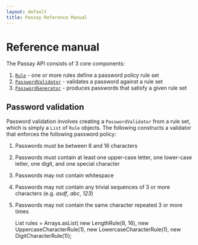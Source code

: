```yaml
---
layout: default
title: Passay Reference Manual
---
```


# Reference manual

The Passay API consists of 3 core components:

1. [`Rule`](javadocs/org/passay/Rule.html) - one or more rules define a password policy rule set
2. [`PasswordValidator`](javadocs/org/passay/PasswordValidator.html) - validates a password against a rule set
3. [`PasswordGenerator`](javadocs/org/passay/PasswordGenerator.html) - produces passwords that satisfy a given rule set

## Password validation
Password validation involves creating a `PasswordValidator` from a rule set, which is simply a `List` of `Rule` objects.
The following constructs a validator that enforces the following password policy:

1. Passwords must be between 8 and 16 characters
2. Passwords must contain at least one upper-case letter, one lower-case letter, one digit, and one special character
3. Passwords may not contain whitespace
4. Passwords may not contain any trivial sequences of 3 or more characters (e.g. _asdf_, _abc_, _123_)
5. Passwords may not contain the same character repeated 3 or more times

    List<Rule> rules = Arrays.asList(
      new LengthRule(8, 16),
      new UppercaseCharacterRule(1),
      new LowercaseCharacterRule(1),
      new DigitCharacterRule(1));
